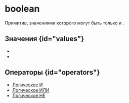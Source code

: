 # boolean

<show-structure for="chapter,procedure" depth="3"/>

Примитив, значениями которого могут быть только [](true.md) и [](false.md).

## Значения {id="values"}

- [](true.md)
- [](false.md)

## Операторы {id="operators"}

- [Логическое И](and.md)
- [Логическое ИЛИ](or.md)
- [Логическое НЕ](not.md)
